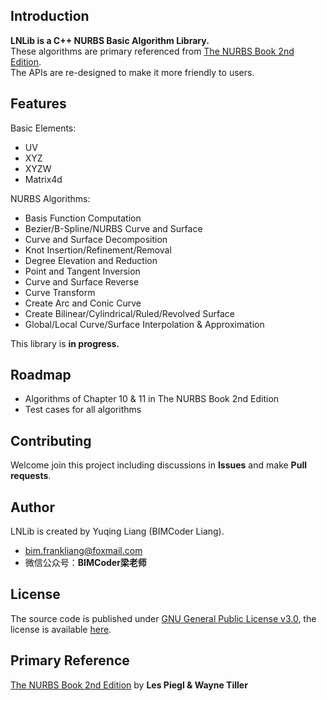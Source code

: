## Introduction
**LNLib is a C++ NURBS Basic Algorithm Library.** <br/>These algorithms are primary referenced from [The NURBS Book 2nd Edition](https://link.springer.com/book/10.1007/978-3-642-97385-7). <br/>The APIs are re-designed to make it more friendly to users.

## Features
Basic Elements:
- UV
- XYZ
- XYZW
- Matrix4d

NURBS Algorithms:
- Basis Function Computation
- Bezier/B-Spline/NURBS Curve and Surface
- Curve and Surface Decomposition
- Knot Insertion/Refinement/Removal
- Degree Elevation and Reduction
- Point and Tangent Inversion
- Curve and Surface Reverse
- Curve Transform
- Create Arc and Conic Curve
- Create Bilinear/Cylindrical/Ruled/Revolved Surface
- Global/Local Curve/Surface Interpolation & Approximation

This library is **in progress.**

## Roadmap
- Algorithms of Chapter 10 & 11 in The NURBS Book 2nd Edition
- Test cases for all algorithms

## Contributing
Welcome join this project including discussions in **Issues** and make **Pull requests**.

## Author
LNLib is created by Yuqing Liang (BIMCoder Liang).

- bim.frankliang@foxmail.com
- 微信公众号：**BIMCoder梁老师**

## License
The source code is published under [GNU General Public License v3.0](https://www.gnu.org/licenses/), the license is available [here](LICENSE).

## Primary Reference
[The NURBS Book 2nd Edition](https://link.springer.com/book/10.1007/978-3-642-97385-7) by **Les Piegl & Wayne Tiller**
